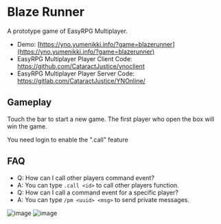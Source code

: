 # Blaze Runner

A prototype game of EasyRPG Multiplayer.

- Demo: [https://yno.yumenikki.info/?game=blazerunner](https://yno.yumenikki.info/?game=blazerunner)
- EasyRPG Multiplayer Player Client Code: https://github.com/CataractJustice/ynoclient
- EasyRPG Multiplayer Player Server Code: https://gitlab.com/CataractJustice/YNOnline/

## Gameplay
Touch the bar to start a new game. The first player who open the box will win the game.

You need login to enable the ".call" feature

## FAQ

- Q: How can I call other players command event?
- A: You can type `.call <id>` to call other players function.  
- Q: How can I call a command event for a specific player?
- A: You can type `/pm <uuid> <msg>` to send private messages.
  
![image](https://user-images.githubusercontent.com/2507027/155032730-49db9bbe-e67a-45e2-8fb0-32f37172fedc.png)
![image](https://user-images.githubusercontent.com/2507027/155032781-13394980-8b53-482e-93c5-f96545d7789f.png)

